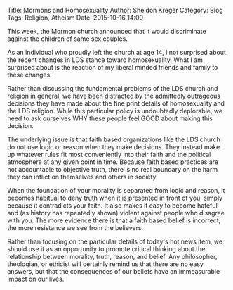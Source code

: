 Title: Mormons and Homosexuality
Author: Sheldon Kreger
Category: Blog
Tags: Religion, Atheism
Date: 2015-10-16 14:00

This week, the Mormon church announced that it would discriminate against the children of same sex couples.

As an individual who proudly left the church at age 14, I not surprised about the recent changes in LDS stance toward homosexuality. What I am surprised about is the reaction of my liberal minded friends and family to these changes.

Rather than discussing the fundamental problems of the LDS church and religion in general, we have been distracted by the admittedly outrageous decisions they have made about the fine print details of homosexuality and the LDS religion. While this particular policy is undoubtedly deplorable, we need to ask ourselves WHY these people feel GOOD about making this decision.

The underlying issue is that faith based organizations like the LDS church do not use logic or reason when they make decisions. They instead make up whatever rules fit most conveniently into their faith and the political atmosphere at any given point in time. Because faith based practices are not accountable to objective truth, there is no real boundary on the harm they can inflict on themselves and others in society.

When the foundation of your morality is separated from logic and reason, it becomes habitual to deny truth when it is presented in front of you, simply because it contradicts your faith. It also makes it easy to become hateful and (as history has repeatedly shown) violent against people who disagree with you. The more evidence there is that a faith based belief is incorrect, the more resistance we see from the believers.

Rather than focusing on the particular details of today's hot news item, we should use it as an opportunity to promote critical thinking about the relationship between morality, truth, reason, and belief. Any philosopher, theologian, or ethicist will certainly remind us that there are no easy answers, but that the consequences of our beliefs have an immeasurable impact on our lives.
